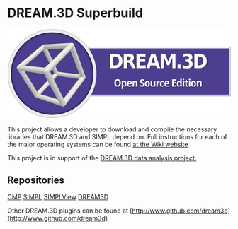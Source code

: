 # DREAM.3D Superbuild #

![](https://github.com/BlueQuartzSoftware/DREAM3D/raw/develop/Resources/OpenSourceEdition/splash/branded_splash.png)

This project allows a developer to download and compile the necessary libraries that DREAM.3D and SIMPL depend on. Full instructions for each of the major operating systems can be found [at the Wiki website](https://github.com/BlueQuartzSoftware/DREAM3DSuperbuild/wiki)

This project is in support of the [DREAM.3D data analysis project.](http://dream3d.bluequartz.net)

## Repositories ##

[CMP](https://github.com/BlueQuartzSoftware/CMP)
[SIMPL](https://github.com/BlueQuartzSoftware/SIMPL)
[SIMPLView](https://github.com/BlueQuartzSoftware/SIMPLView)
[DREAM3D](https://github.com/BlueQuartzSoftware/DREAM3D)

Other DREAM.3D plugins can be found at [http://www.github.com/dream3d](http://www.github.com/dream3d)


